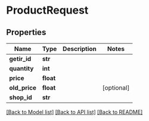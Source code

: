 # ProductRequest

## Properties
Name | Type | Description | Notes
------------ | ------------- | ------------- | -------------
**getir_id** | **str** |  | 
**quantity** | **int** |  | 
**price** | **float** |  | 
**old_price** | **float** |  | [optional] 
**shop_id** | **str** |  | 

[[Back to Model list]](../README.md#documentation-for-models) [[Back to API list]](../README.md#documentation-for-api-endpoints) [[Back to README]](../README.md)


